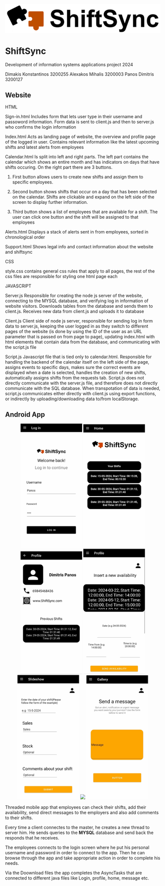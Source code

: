 <div align="center"><img src="/images/Logo2.png" width="600"></div>



# ShiftSync
Development of information systems applications project 2024

Dimakis Konstantinos 3200255
Alexakos Mihalis 3200003
Panos Dimitris 3200127



<h2>Website</h2>

<p>HTML 

Sign-in.html
Includes form that lets user type in their username and passoword information. Form data is sent to
client.js and then to server.js who confirms the login information

Index.html
Acts as landing page of website, the overview and profile page of the logged in user.
Contains relevant information like the latest upcoming shifts and latest alerts from employees

Calendar.html
Is split into left and right parts. The left part contains the calendar which shows an entire month
and has indicators on days that have shifts occuring. On the right part there are 3 buttons. 

1) First button allows users to create new shifts and assign them to specific employees.

2) Second button shows shifts that occur on a day that has been selected on the calendar.
   Shifts are clickable and expand on the left side of the screen to display further information.

3) Third button shows a list of employees that are available for a shift. 
   The user can click one button and the shift will be assigned to that employees

Alerts.html
Displays a stack of alerts sent in from employees, sorted in chronological order

Support.html
Shows legal info and contact information about the website and shiftsync


CSS

style.css contains general css rules that apply to all pages, the rest of the css files are responsible for styling
one html page each


JAVASCRIPT

Server.js
Responsible for creating the node js server of the website, connecting to the MYSQL database, 
and verifying log in information of website visitors.
Downloads tables from the database and sends them to client.js. 
Receives new data from client.js and uploads it to database

Client.js
Client side of node js server, responsible for sending log in form data to server.js,
keeping the user logged in as they switch to different pages of the website (is done by using the ID of the user as an URL parameter that 
is passed on from page to page), updating index.html with html elements that contain data from the database, and communicating
with the script.js file

Script.js
Javascript file that is tied only to calendar.html. Responsible for handling the backend of the calendar itself on the left side of the page,
assigns events to specific days, makes sure the correct events are displayed when a date is selected, handles the creation of new shifts,
automatically assigns shifts from the requests tab. Script.js does not directly communicate with the server.js file, and therefore does not
directly communicate with the SQL database. When transpotation of data is needed, script.js communicates either directly with client.js using
export functions, or indirectly by uploading/downloading data to/from localStorage.</p>




<h2>Android App</h2>


<div align="center"><img src="/images/445356369_1128093048472410_663636778893172902_n.jpg" width="200">
                     <img src="/images/441940586_425141393729051_6349265906984035757_n.jpg" width="200">
   <img src="/images/445387455_2742238922604467_6233170678910385178_n.jpg" width="200">
   <img src="/images/441604005_1013722120359972_6002101932070194449_n.jpg" width="200">
   <img src="/images/441655788_982152443693306_1325997626572135694_n.jpg" width="200">
   <img src="/images/
441539402_1141261173870268_3173134296469419623_n.jpg" width="200">
       <img src="/images/441539402_1141261173870268_3173134296469419623_n.jpg" width="200"></div>
       

<p>Threaded mobile app that employees can check their shifts, add their availability, send direct messages to the employers and also add comments to their shifts.</p>


<p>Every time a client connectes to the master, he creates a new thread to server him. He sends queries to the <b>MYSQL</b> database and send back the responds that he receives.</p> 
<p>The employees connects to the login screen where he put his personal username and password in order to connect to the app. Then he can browse through the app and take appropriate action in order to complete his needs.</p>
<p>Via the Doownload files the app completes the AsyncTasks that are connected to different java files like Login, profile, home, message etc.</p>
